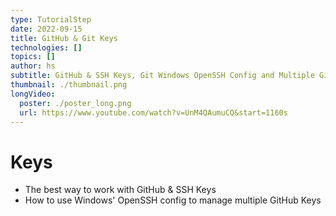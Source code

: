 ```yaml
---
type: TutorialStep
date: 2022-09-15
title: GitHub & Git Keys
technologies: []
topics: []
author: hs
subtitle: GitHub & SSH Keys, Git Windows OpenSSH Config and Multiple Git Keys (Personal/Work)
thumbnail: ./thumbnail.png
longVideo:
  poster: ./poster_long.png
  url: https://www.youtube.com/watch?v=UnM4QAumuCQ&start=1160s
---
```


# Keys

* The best way to work with GitHub & SSH Keys
* How to use Windows' OpenSSH config to manage multiple GitHub Keys
